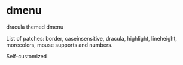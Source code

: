# dmenu
dracula themed dmenu

List of patches: border, caseinsensitive, dracula, highlight, lineheight, morecolors, mouse supports and numbers.

Self-customized
